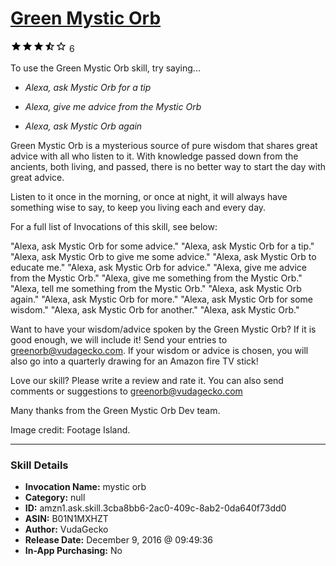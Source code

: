 # [Green Mystic Orb](http://alexa.amazon.com/#skills/amzn1.ask.skill.3cba8bb6-2ac0-409c-8ab2-0da640f73dd0)
![3.6 stars](../../images/ic_star_black_18dp_1x.png)![3.6 stars](../../images/ic_star_black_18dp_1x.png)![3.6 stars](../../images/ic_star_black_18dp_1x.png)![3.6 stars](../../images/ic_star_half_black_18dp_1x.png)![3.6 stars](../../images/ic_star_border_black_18dp_1x.png) 6

To use the Green Mystic Orb skill, try saying...

* *Alexa, ask Mystic Orb for a tip*

* *Alexa, give me advice from the Mystic Orb*

* *Alexa, ask Mystic Orb again*

Green Mystic Orb is a mysterious source of pure wisdom that shares great advice with all who listen to it. With knowledge passed down from the ancients, both living, and passed, there is no better way to start the day with great advice.

Listen to it once in the morning, or once at night, it will always have something wise to say, to keep you living each and every day.

For a full list of Invocations of this skill, see below:

"Alexa, ask Mystic Orb for some advice."
"Alexa, ask Mystic Orb for a tip."
"Alexa, ask Mystic Orb to give me some advice."
"Alexa, ask Mystic Orb to educate me."
"Alexa, ask Mystic Orb for advice."
"Alexa, give me advice from the Mystic Orb."
"Alexa, give me something from the Mystic Orb."
"Alexa, tell me something from the Mystic Orb."
"Alexa, ask Mystic Orb again."
"Alexa, ask Mystic Orb for more."
"Alexa, ask Mystic Orb for some wisdom."
"Alexa, ask Mystic Orb for another."
"Alexa, ask Mystic Orb."

Want to have your wisdom/advice spoken by the Green Mystic Orb? If it is good enough, we will include it! Send your entries to greenorb@vudagecko.com. If your wisdom or advice is chosen, you will also go into a quarterly drawing for an Amazon fire TV stick!

Love our skill? Please write a review and rate it. You can also send comments or suggestions to greenorb@vudagecko.com

Many thanks from the Green Mystic Orb Dev team.

Image credit: Footage Island.

***

### Skill Details

* **Invocation Name:** mystic orb
* **Category:** null
* **ID:** amzn1.ask.skill.3cba8bb6-2ac0-409c-8ab2-0da640f73dd0
* **ASIN:** B01N1MXHZT
* **Author:** VudaGecko
* **Release Date:** December 9, 2016 @ 09:49:36
* **In-App Purchasing:** No
